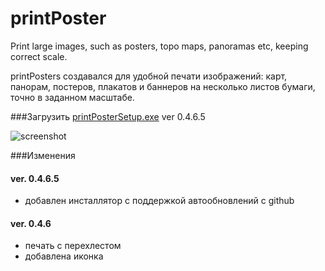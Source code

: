 # printPoster
Print large images, such as posters, topo maps, panoramas etc, keeping correct scale.

printPosters создавался для удобной печати изображений: карт, панорам, постеров, плакатов и баннеров на несколько листов бумаги, точно в заданном масштабе.


###Загрузить
[printPosterSetup.exe](https://github.com/se-ti/printPoster/releases/download/v.0.4.6.5/printPosterSetup.exe) ver 0.4.6.5

![screenshot](http://westra.ru/articles/tools/printPoster.jpg)

###Изменения
#### ver. 0.4.6.5
  * добавлен инсталлятор с поддержкой автообновлений с github
  
#### ver. 0.4.6
  * печать с перехлестом
  * добавлена иконка


